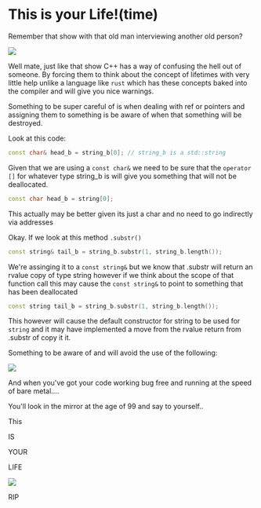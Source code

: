 # This is your Life!(time)

Remember that show with that old man interviewing another old person?

<img src="https://i.ytimg.com/vi/CRTArZ2nnI8/hqdefault.jpg">

Well mate, just like that show C++ has a way of confusing the hell out of someone. By forcing them to think about the concept of lifetimes with very little help unlike a language like `rust` which has these concepts baked into the compiler and will give you nice warnings. 

Something to be super careful of is when dealing with ref or pointers and assigning them to something is be aware of when that something will be destroyed. 


Look at this code:
```c++
const char& head_b = string_b[0]; // string_b is a std::string
```

Given that we are using a `const char&` we need to be sure that the `operator []` for whatever type string_b is will give you something that will not be deallocated.


```c++
const char head_b = string[0]; 
```

This actually may be better given its just a char and no need to go indirectly via addresses 

Okay. If we look at this method `.substr()` 

```c++
const string& tail_b = string_b.substr(1, string_b.length());
```

We're assinging it to a `const string&` but we know that .substr will return an rvalue copy of type string however if we think about the scope of that function call this may cause the `const string&` to point to something that has been deallocated

```c++
const string tail_b = string_b.substr(1, string_b.length());
```

This however will cause the default constructor for string to be used for `string` and it may have implemented a move from the rvalue return from .substr of copy it it.

Something to be aware of and will avoid the use of the following:

<img src="https://i.pinimg.com/originals/83/5b/2b/835b2b1227522dc6467761fb904d1a34.jpg"/>


And when you've got your code working bug free and running at the speed of bare metal....

You'll look in the mirror at the age of 99 and say to yourself..

This

IS

YOUR

LIFE


<img src="https://media.giphy.com/media/g9582DNuQppxC/source.gif"/>

RIP
